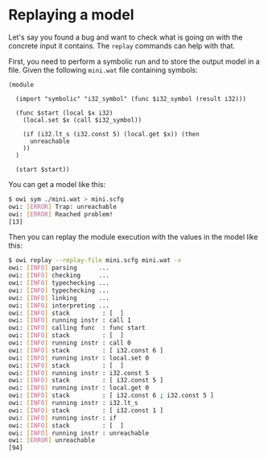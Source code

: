 # Replaying a model

Let's say you found a bug and want to check what is going on with the concrete input it contains.
The `replay` commands can help with that.

First, you need to perform a symbolic run and to store the output model in a file.
Given the following `mini.wat` file containing symbols:

<!-- $MDX file=mini.wat -->
```wat
(module

  (import "symbolic" "i32_symbol" (func $i32_symbol (result i32)))

  (func $start (local $x i32)
    (local.set $x (call $i32_symbol))

    (if (i32.lt_s (i32.const 5) (local.get $x)) (then
      unreachable
    ))
  )

  (start $start))
```

You can get a model like this:

```sh
$ owi sym ./mini.wat > mini.scfg
owi: [ERROR] Trap: unreachable
owi: [ERROR] Reached problem!
[13]
```

Then you can replay the module execution with the values in the model like this:

```sh
$ owi replay --replay-file mini.scfg mini.wat -v
owi: [INFO] parsing      ...
owi: [INFO] checking     ...
owi: [INFO] typechecking ...
owi: [INFO] typechecking ...
owi: [INFO] linking      ...
owi: [INFO] interpreting ...
owi: [INFO] stack         : [  ]
owi: [INFO] running instr : call 1
owi: [INFO] calling func  : func start
owi: [INFO] stack         : [  ]
owi: [INFO] running instr : call 0
owi: [INFO] stack         : [ i32.const 6 ]
owi: [INFO] running instr : local.set 0
owi: [INFO] stack         : [  ]
owi: [INFO] running instr : i32.const 5
owi: [INFO] stack         : [ i32.const 5 ]
owi: [INFO] running instr : local.get 0
owi: [INFO] stack         : [ i32.const 6 ; i32.const 5 ]
owi: [INFO] running instr : i32.lt_s
owi: [INFO] stack         : [ i32.const 1 ]
owi: [INFO] running instr : if
owi: [INFO] stack         : [  ]
owi: [INFO] running instr : unreachable
owi: [ERROR] unreachable
[94]
```

